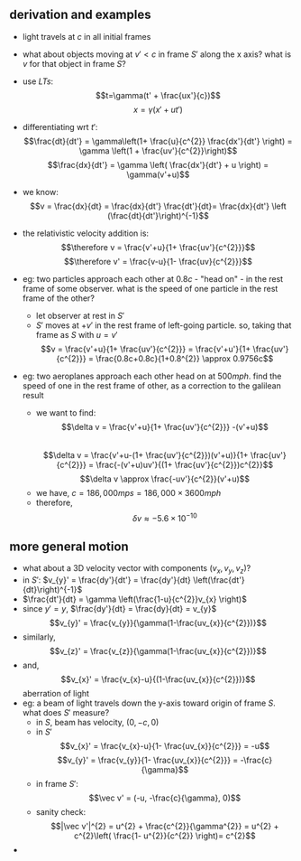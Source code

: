 ## derivation and examples
- light travels at $c$ in all initial frames
- what about objects moving at $v'<c$ in frame $S'$ along the x axis? what is $v$ for that object in frame $S$?
- use *LTs*: $$t=\gamma(t' + \frac{ux'}{c})$$ $$x = \gamma (x'+ ut')$$
- differentiating wrt $t'$: $$\frac{dt}{dt'} = \gamma\left(1+ \frac{u}{c^{2}} \frac{dx'}{dt'} \right) = \gamma \left(1 + \frac{uv'}{c^{2}}\right)$$ $$\frac{dx}{dt'} = \gamma \left( \frac{dx'}{dt'} + u \right) = \gamma(v'+u)$$
- we know: $$v = \frac{dx}{dt} = \frac{dx}{dt'} \frac{dt'}{dt}= \frac{dx}{dt'} \left (\frac{dt}{dt'}\right)^{-1}$$
- the relativistic velocity addition is: $$\therefore v = \frac{v'+u}{1+ \frac{uv'}{c^{2}}}$$ $$\therefore v' = \frac{v-u}{1- \frac{uv}{c^{2}}}$$
- eg: two particles approach each other at $0.8c$ - "head on" - in the rest frame of some observer. what is the speed of one particle in the rest frame of the other?
	- let observer at rest in $S'$
	- $S'$ moves at $+v'$ in the rest frame of left-going particle. so, taking that frame as $S$ with $u=v'$
	$$v = \frac{v'+u}{1+ \frac{uv'}{c^{2}}} = \frac{v'+u'}{1+ \frac{uv'}{c^{2}}} = \frac{0.8c+0.8c}{1+0.8^{2}} \approx 0.9756c$$

- eg: two aeroplanes approach each other head on at $500 mph$. find the speed of one in the rest frame of other, as a correction to the galilean result
	- we want to find: $$\delta v = \frac{v'+u}{1+ \frac{uv'}{c^{2}}} -(v'+u)$$  
	$$\delta v = \frac{v'+u-(1+ \frac{uv'}{c^{2}})(v'+u)}{1+ \frac{uv'}{c^{2}}} = \frac{-(v'+u)uv'}{(1+ \frac{uv'}{c^{2}})c^{2}}$$
	$$\delta v \approx \frac{-uv'}{c^{2}}(v'+u)$$
	- we have, $c=186,000 mps = 186,000\times3600 mph$
	- therefore, $$\delta v \approx -5.6\times 10^{-10}$$
## more general motion
- what about a 3D velocity vector with components $(v_{x},v_{y}, v_{z})$?
- in $S'$: $v_{y}' = \frac{dy'}{dt'} = \frac{dy'}{dt} \left(\frac{dt'}{dt}\right)^{-1}$
- $\frac{dt'}{dt} = \gamma \left(\frac{1-u}{c^{2}}v_{x} \right)$
- since $y'=y$, $\frac{dy'}{dt} = \frac{dy}{dt} = v_{y}$
$$v_{y}' = \frac{v_{y}}{\gamma(1-\frac{uv_{x}}{c^{2}})}$$
- similarly, $$v_{z}' = \frac{v_{z}}{\gamma(1-\frac{uv_{x}}{c^{2}})}$$
- and, $$v_{x}' = \frac{v_{x}-u}{(1-\frac{uv_{x}}{c^{2}})}$$
aberration of light
- eg: a beam of light travels down the y-axis toward origin of frame $S$. what does $S'$ measure?
	- in $S$, beam has velocity, $(0,-c,0)$
	- in $S'$
		$$v_{x}' = \frac{v_{x}-u}{1- \frac{uv_{x}}{c^{2}}} = -u$$
		$$v_{y}' = \frac{v_{y}}{1- \frac{uv_{x}}{c^{2}}} = -\frac{c}{\gamma}$$
	- in frame $S'$: $$\vec v' = (-u, -\frac{c}{\gamma}, 0)$$
	- sanity check: $$|\vec v'|^{2} = u^{2} + \frac{c^{2}}{\gamma^{2}} = u^{2} + c^{2}\left( \frac{1- u^{2}}{c^{2}} \right)= c^{2}$$
- 